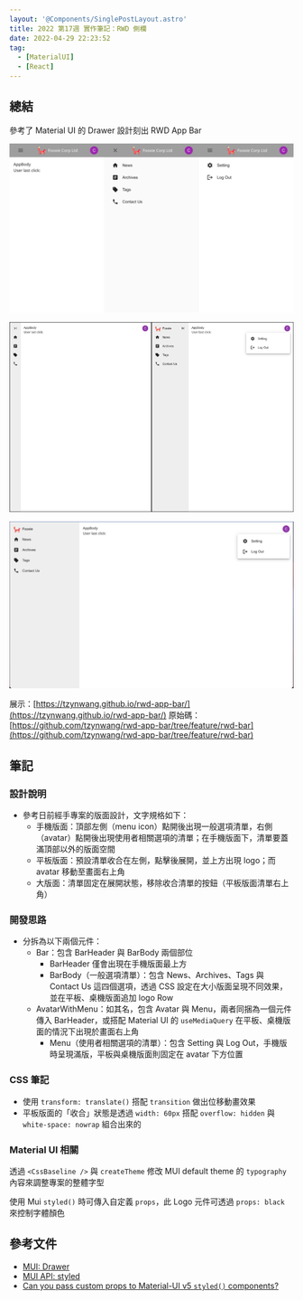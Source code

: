 ```yaml
---
layout: '@Components/SinglePostLayout.astro'
title: 2022 第17週 實作筆記：RWD 側欄
date: 2022-04-29 22:23:52
tag:
  - [MaterialUI]
  - [React]
---
```


## 總結

參考了 Material UI 的 Drawer 設計刻出 RWD App Bar

![手機版面](/2022/react-rwd-app-bar/demo-mobile.png)

![平板版面](/2022/react-rwd-app-bar/demo-tablet.png)

![桌機版面](/2022/react-rwd-app-bar/demo-desktop.png)

展示：[https://tzynwang.github.io/rwd-app-bar/](https://tzynwang.github.io/rwd-app-bar/)
原始碼：[https://github.com/tzynwang/rwd-app-bar/tree/feature/rwd-bar](https://github.com/tzynwang/rwd-app-bar/tree/feature/rwd-bar)

## 筆記

### 設計說明

- 參考日前經手專案的版面設計，文字規格如下：
  - 手機版面：頂部左側（menu icon）點開後出現一般選項清單，右側（avatar）點開後出現使用者相關選項的清單；在手機版面下，清單要蓋滿頂部以外的版面空間
  - 平板版面：預設清單收合在左側，點擊後展開，並上方出現 logo；而 avatar 移動至畫面右上角
  - 大版面：清單固定在展開狀態，移除收合清單的按鈕（平板版面清單右上角）

### 開發思路

- 分拆為以下兩個元件：
  - Bar：包含 BarHeader 與 BarBody 兩個部位
    - BarHeader 僅會出現在手機版面最上方
    - BarBody（一般選項清單）：包含 News、Archives、Tags 與 Contact Us 這四個選項，透過 CSS 設定在大小版面呈現不同效果，並在平板、桌機版面追加 logo Row
  - AvatarWithMenu：如其名，包含 Avatar 與 Menu，兩者同捆為一個元件傳入 BarHeader，或搭配 Material UI 的 `useMediaQuery` 在平板、桌機版面的情況下出現於畫面右上角
    - Menu（使用者相關選項的清單）：包含 Setting 與 Log Out，手機版時呈現滿版，平板與桌機版面則固定在 avatar 下方位置

### CSS 筆記

- 使用 `transform: translate()` 搭配 `transition` 做出位移動畫效果
- 平板版面的「收合」狀態是透過 `width: 60px` 搭配 `overflow: hidden` 與 `white-space: nowrap` 組合出來的

### Material UI 相關

<script src="https://gist.github.com/tzynwang/1e640db6c3d9709b88141076c2c32c1b.js"></script>

透過 `<CssBaseline />` 與 `createTheme` 修改 MUI default theme 的 `typography` 內容來調整專案的整體字型

<script src="https://gist.github.com/tzynwang/fc6878f235ef58d87d02ea5025884626.js"></script>

使用 Mui `styled()` 時可傳入自定義 `props`，此 Logo 元件可透過 `props: black` 來控制字體顏色

## 參考文件

- [MUI: Drawer](https://mui.com/material-ui/react-drawer/#main-content)
- [MUI API: styled](https://mui.com/system/styled/#api)
- [Can you pass custom props to Material-UI v5 `styled()` components?](https://stackoverflow.com/questions/68814908/can-you-pass-custom-props-to-material-ui-v5-styled-components)
